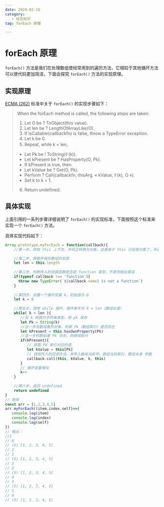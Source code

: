 ```yaml
---
date: 2024-02-16
category: 
   - 综合知识
tag: forEach 原理

---
```


# forEach 原理
`forEach()` 方法是我们在处理数组使经常用到的遍历方法，它相较于其他循环方法可以使代码更加简洁，下面会探究 `forEach()` 方法的实现原理。

## 实现原理
 [ECMA (262)](https://262.ecma-international.org/13.0/?_gl=1*qwct4d*_ga*MTgzNjYzMjg5Ny4xNzEzMjgwNTU3*_ga_TDCK4DWEPP*MTcxNjY0OTQ0NC4yLjEuMTcxNjY0OTYxOC4wLjAuMA..) 标准中关于 `forEach()` 的实现步骤如下：
 > When the forEach method is called, the following steps are taken:
 > 1. Let O be ? ToObject(this value).
 > 2. Let len be ? LengthOfArrayLike(O).
 > 3. If IsCallable(callbackfn) is false, throw a TypeError exception.
 > 4. Let k be 0.
 > 5. Repeat, while k < len，
 > - Let Pk be ! ToString(𝔽(k)).
 > - Let kPresent be ? HasProperty(O, Pk).
 > - If kPresent is true, then
 > - Let kValue be ? Get(O, Pk).
 > - Perform ? Call(callbackfn, thisArg, « kValue, 𝔽(k), O »).
 > - Set k to k + 1.
 > 6. Return undefined.



## 具体实现
上面引用的一系列步骤详细说明了 `forEach()` 的实现标准，下面按照这个标准来实现一个 `forEach()` 方法。

具体实现代码如下：
```js
Array.prototype.myForEach = function(callback){
    //第一步，获取 this 上下文，并将之转换为对象，这里由于 this 已经是对象了，所以跳过这个步骤

    //第二步，获取并保存数组的长度
    let len = this.length 
    
    //第三步，判断传入的回调函数是否是 function 类型，不是则抛出错误
    if(typeof callback !== 'function'){
      throw new TypeError(`${callback.name} is not a function`)
    }
    
    //第四步，设置一个循环变量 k，初始值为 0
    let k = 0
    
    //第五步，使用 while 循环，循环条件为 k < len（数组长度）
    while( k < len ){
       //将 k 转换为字符串类型，用 pk 保存
       let Pk = String(k)
       //这一步将数组看作对象，判断 Pk（数组索引）是否存在
       let kPresent = this.hasOwnProperty(Pk)
       //这一步判断如果 Pk 存在，则继续执行
       if(kPresent){
          // 获取 Pk 索引对应的值
          let kValue = this[Pk]
          // 调用传入的回调方法，并传入数组当前项，数组当前索引，数组本身 参数
          callback.call(this, kValue, k, this)
       }
       // 循环变量增加
       k++
    }
    
    //第六步，返回 undefined
    return undefined
}
// 使用
const arr = [1,2,3,4,5]
arr.myForEach((item,index,self)=>{
   console.log(item)
   console.log(index)
   console.log(self)
})
// 输出：
//1
// 0
// (5) [1, 2, 3, 4, 5]
// 2
// 1
// (5) [1, 2, 3, 4, 5]
// 3
// 2
// (5) [1, 2, 3, 4, 5]
// 4
// 3
// (5) [1, 2, 3, 4, 5]
// 5
// 4
// (5) [1, 2, 3, 4, 5]
```